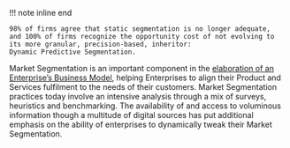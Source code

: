 !!! note inline end

    98% of firms agree that static segmentation is no longer adequate,
    and 100% of firms recognize the opportunity cost of not evolving to 
    its more granular, precision-based, inheritor: 
    Dynamic Predictive Segmentation.

Market Segmentation is an important component in the [elaboration of an Enterprise’s Business Model](../../),
helping Enterprises to align their Product and Services fulfilment to the needs of their customers.
Market Segmentation practices today involve an intensive analysis through a mix of surveys,
heuristics and benchmarking.
The availability of and access to voluminous information though a multitude of digital sources has put
additional emphasis on the ability of enterprises to dynamically tweak their Market Segmentation.

